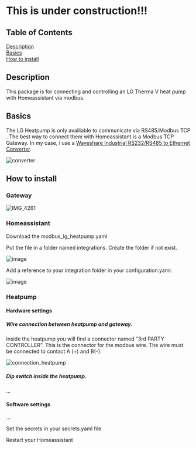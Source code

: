 
# This is under construction!!!

## Table of Contents
[Description](#description)  
[Basics](#basics)  
[How to install](#howtoinstall)  

## Description <a name="description"></a>
This package is for connecting and controlling an LG Therma V heat pump with Homeassistant via modbus.

## Basics  <a name="basics"></a>
The LG Heatpump is only availiable to communicate via RS485/Modbus TCP . The best way to connect them with Homeassistant is a Modbus TCP Gateway.
In my case, i use a [Waveshare Industrial RS232/RS485 to Ethernet Converter](https://www.waveshare.com/rs232-485-to-eth-for-eu.htm).

![converter](https://github.com/user-attachments/assets/c2cadb83-e3a9-4593-92a9-ddbca321a4e0)

## How to install  <a name="howtoinstall"></a>
### Gateway
![IMG_4261](https://github.com/user-attachments/assets/59bbd424-c406-4b6a-b33f-670361443392)

### Homeassistant
Download the modbus_lg_heatpump.yaml

Put the file in a folder named integrations. Create the folder if not exist.

![image](https://github.com/user-attachments/assets/b85ebb60-3963-4d8f-8c68-fa098d60591b)


Add a reference to your integration folder in your configuration.yaml.

![image](https://github.com/user-attachments/assets/be2b6c9a-6929-47da-984c-66d7c3457f64)
### Heatpump
#### Hardware settings
##### Wire connection between heatpump and gateway.  
Inside the heatpump you will find a connector named "3rd PARTY CONTROLLER". This is the connector for the modbus wire. The wire must be connected to contact A (+) and B(-).  

![connection_heatpump](https://github.com/user-attachments/assets/258c3483-5fb1-4e9a-a41a-709377e070ff)



##### Dip switch inside the heatpump.  
...  
#### Software settings
...




Set the secrets in your secrets.yaml file

Restart your Homeassistant
